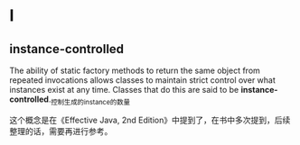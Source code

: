 # I

## instance-controlled

The ability of static factory methods to return the same object from repeated invocations allows classes to maintain strict control over what instances exist at any time. Classes that do this are said to be **instance-controlled**.<sub>控制生成的instance的数量</sub>

这个概念是在《Effective Java, 2nd Edition》中提到了，在书中多次提到，后续整理的话，需要再进行参考。
